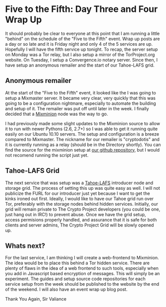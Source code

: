# Five to the Fifth: Day Three and Four Wrap Up

It should probably be clear to everyone at this point that I am running a little "behind" on the schedule of the "Five to the Fifth" event.  Wrap up posts are a day or so late and it is Friday night and only 4 of the 5 services are up.  Hopefully I will have the fifth service up tonight. To recap, the server setup on Monday was a Tor relay, but I also setup a mirror of the TorProject.org website.  On Tuesday, I setup a Convergence.io notary server.  Since then, I have setup an anonymous remailer and the start of our Tahoe-LAFS grid.

## Anonymous remailer

At the start of the "Five to the Fifth" event, it looked like the I was going to setup a Mixmaster server.  It became very clear, very quickly that this was going to be a configuration nightmare, especially to automate the building and setup of it. The remailer was put off until later in the week.  I finally decided that a [Mixminion][1] node was the way to go.

I had previously made some slight updates to the Mixminion source to allow it to run with newer Pythons (2.6, 2.7+) so I was able to get it running quite easily on our Ubuntu 10.10 servers. The setup and configuration is a breeze compared to Mixmaster.  The nickname for our remailer is "cryptodotis" and it is currently running as a relay (should be in the Directory shortly). You can find the source for the mixminion setup at [our github repository][2], but I would not recomend running the script just yet.

## Tahoe-LAFS Grid

The next service that was setup was a [Tahoe-LAFS][3] introducer node and storage grid.  The process of setting this up was quite easy as well.  I will not publicize the FURL for our introducer just yet because I want to get the kinks ironed out first.  Ideally, I would like to have our Tahoe grid run over Tor, preferably with the storage nodes behind hidden services.  Initially, our grid will remain private to The Crypto Project developers (you could be one, just hang out in IRC!) to prevent abuse.  Once we have the grid setup, access permisions properly handled, and assurance that it is safe for both clients and server admins, The Crypto Project Grid will be slowly opened up.

## Whats next?

For the last service, I am thinking I will create a web-frontend to Mixminion.  The idea would be to place this behind a Tor hidden service. There are plenty of flaws in the idea of a web frontend to such tools, especially when you add in Javascript based encryption of messages.  This will simply be an experiment.  The guides and setup source code repositories for each service setup from the week should be published to the website by the end of the weekend.  I will also have an event wrap up blog post.

Thank You Again, 
Sir Valiance


   [1]: http://mixminion.net
   [2]: https://github.com/cryptodotis/mixminion-setup
   [3]: http://tahoe-lafs.org
